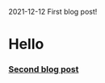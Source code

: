 2021-12-12 First blog post!


# Hello
### [Second blog post](https://2021-12-13_second_blog_post.md)